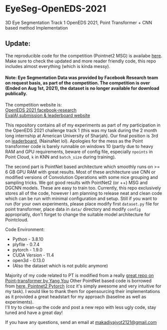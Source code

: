 # EyeSeg-OpenEDS-2021
3D Eye Segmentation Track 1 OpenEDS 2021, Point Transformer + CNN based method Implementation

## Update:
The reproducible code for the competition (Pointnet2 MSG) is availabe [here](https://github.com/jeromepatel/Eye-Segmentation-3rd-Rank-Winning-Solution). Make sure to check the updated and more reader friendly code, this repo includes almost everything (which is kinda messy). 

#### Note: Eye Segmentation Data was provided by Facebook Research team on request basis, as part of the competition. The competition is over (Ended on Aug 1st, 2021), the dataset is no longer available for download publically.
The competition website is:<br/>
[OpenEDS 2021 facebook-research](https://research.fb.com/programs/facebook-openeds-2021-challenge/) <br/>
[EvalAI,submission & leaderboard website](https://eval.ai/web/challenges/challenge-page/896/overview)
</br>

This repository contains all of my experiments as part of my participation in the OpenEDS 2021 challenge track 1 (this was my task during the 2 month long internship at American University of Sharjah). Our final position is 3rd on [leaderboard](https://eval.ai/web/challenges/challenge-page/896/leaderboard/2362), (NainaNet lol). Apologies for the mess as the Point transformer code is barely runnable on windows 10 (partly due to heavy RAM and GPU requirements, beware of config file, especially `npoints` in Point Cloud, `k` in KNN and `batch_size` during training).  <br/>

The second part is PointNet based architecture which smoothly runs on >= 6 GB GPU RAM with great results. Most of these architecture use CNN or modified versions of Convolution Operations with some nice grouping and sampling tricks. We got good results with PointNet2 (or ++) MSG and DGCNN models. These are easy to train too. 
Currently, this repo exclusively stores all of the code, however I am planning to release neat and clean code which can be run with minimal configuration and setup. Still if you want to run (for your own experiments, please place modify first `dataset.py` file for point transformer, place data in `data/` directory and modify `config` appropriatly, don't forget to change the suitable model architecture for Pointcloud.  <br/>

Code Environment: 
* Python - 3.8.10
* plyfile - 0.7.4
* pytorch - 1.9.0
* CUDA Version - 11.4
* open3d - 0.13.0
* (Also the dataset which is not public anymore)

Majority of my code related to PT is modified from a really [great repo on Point-transformer by Yang You](https://github.com/qq456cvb/Point-Transformers)
Other PointNet based code is borrowed from [here, Pointnet2 Pytorch](https://github.com/yanx27/Pointnet_Pointnet2_pytorch) (coz it's simply awesome and very intuitive for my task). I would like to thank them for opensourcing their implementations as it provided a great headstart for my approach (baseline as well as experiments). 
<br/>
I'll try to clean-up the code and post a new repo with less ugly code, stay tuned and have a great day!

If you have any questions, send an email at makadiyajyot2121@gmail.com
